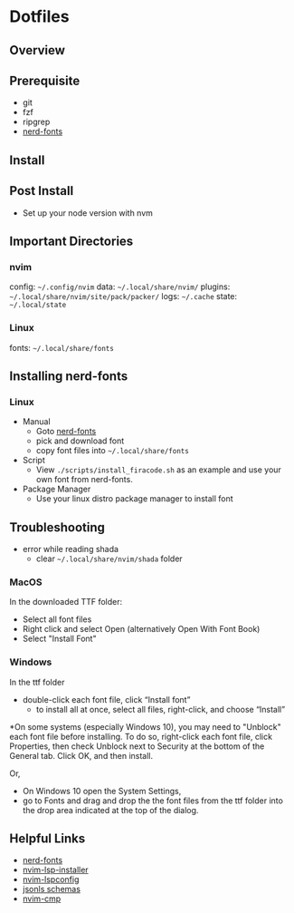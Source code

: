 # Dotfiles

## Overview

## Prerequisite
- git
- fzf
- ripgrep
- [nerd-fonts](https://github.com/ryanoasis/nerd-fonts)

## Install

## Post Install
- Set up your node version with nvm

## Important Directories

### nvim 
config: `~/.config/nvim`
data: `~/.local/share/nvim/`
plugins: `~/.local/share/nvim/site/pack/packer/`
logs: `~/.cache`
state: `~/.local/state`

### Linux
fonts: `~/.local/share/fonts`

## Installing nerd-fonts
### Linux
- Manual
  - Goto [nerd-fonts](https://github.com/ryanoasis/nerd-fonts/tree/master/patched-fonts/)
  - pick and download font
  - copy font files into `~/.local/share/fonts`
- Script
  - View `./scripts/install_firacode.sh` as an example and use your own font from nerd-fonts.
- Package Manager
  - Use your linux distro package manager to install font

## Troubleshooting
- error while reading shada
  - clear `~/.local/share/nvim/shada` folder

### MacOS
In the downloaded TTF folder:

-  Select all font files
-  Right click and select Open (alternatively Open With Font Book)
-  Select "Install Font"

### Windows
In the ttf folder
- double-click each font file, click “Install font”
  - to install all at once, select all files, right-click, and choose “Install”

*On some systems (especially Windows 10), you may need to "Unblock" each font file before installing. To do so, right-click each font file, click Properties, then check Unblock next to Security at the bottom of the General tab. Click OK, and then install.

Or,
- On Windows 10 open the System Settings, 
- go to Fonts and drag and drop the the font files from the ttf folder into the drop area indicated at the top of the dialog.

## Helpful Links
- [nerd-fonts](https://www.nerdfonts.com/)
- [nvim-lsp-installer](https://github.com/williamboman/nvim-lsp-installer)
- [nvim-lspconfig](https://github.com/neovim/nvim-lspconfig)
- [jsonls schemas]( https://www.schemastore.org/json/)
- [nvim-cmp](https://github.com/hrsh7th/nvim-cmp)

